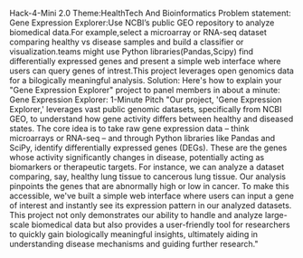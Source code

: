 Hack-4-Mini 2.0 Theme:HealthTech And Bioinformatics Problem statement: Gene Expression Explorer:Use NCBI’s public GEO repository to analyze biomedical data.For example,select a microarray or RNA-seq dataset comparing healthy vs disease samples and build a classifier or visualization.teams might use Python libraries(Pandas,Scipy) find differentially expressed genes and present a simple web interface where users can query genes of intrest.This project leverages open genomics data for a bilogically meaningful analysis. Solution: Here's how to explain your "Gene Expression Explorer" project to panel members in about a minute: Gene Expression Explorer: 1-Minute Pitch "Our project, 'Gene Expression Explorer,' leverages vast public genomic datasets, specifically from NCBI GEO, to understand how gene activity differs between healthy and diseased states. The core idea is to take raw gene expression data – think microarrays or RNA-seq – and through Python libraries like Pandas and SciPy, identify differentially expressed genes (DEGs). These are the genes whose activity significantly changes in disease, potentially acting as biomarkers or therapeutic targets. For instance, we can analyze a dataset comparing, say, healthy lung tissue to cancerous lung tissue. Our analysis pinpoints the genes that are abnormally high or low in cancer. To make this accessible, we've built a simple web interface where users can input a gene of interest and instantly see its expression pattern in our analyzed datasets. This project not only demonstrates our ability to handle and analyze large-scale biomedical data but also provides a user-friendly tool for researchers to quickly gain biologically meaningful insights, ultimately aiding in understanding disease mechanisms and guiding further research."

